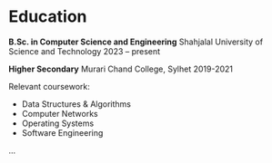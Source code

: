 # Education

**B.Sc. in Computer Science and Engineering**
Shahjalal University of Science and Technology 
2023 – present

**Higher Secondary**
Murari Chand College, Sylhet
2019-2021


Relevant coursework:
- Data Structures & Algorithms
- Computer Networks
- Operating Systems
- Software Engineering



...